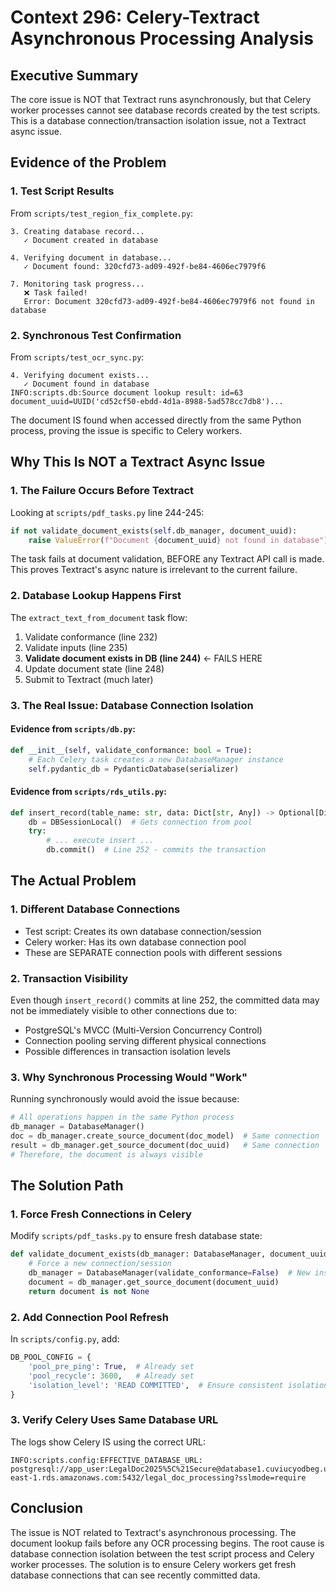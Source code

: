 # Context 296: Celery-Textract Asynchronous Processing Analysis

## Executive Summary
The core issue is NOT that Textract runs asynchronously, but that Celery worker processes cannot see database records created by the test scripts. This is a database connection/transaction isolation issue, not a Textract async issue.

## Evidence of the Problem

### 1. Test Script Results
From `scripts/test_region_fix_complete.py`:
```
3. Creating database record...
   ✓ Document created in database

4. Verifying document in database...
   ✓ Document found: 320cfd73-ad09-492f-be84-4606ec7979f6
   
7. Monitoring task progress...
   ❌ Task failed!
   Error: Document 320cfd73-ad09-492f-be84-4606ec7979f6 not found in database
```

### 2. Synchronous Test Confirmation
From `scripts/test_ocr_sync.py`:
```
4. Verifying document exists...
   ✓ Document found in database
INFO:scripts.db:Source document lookup result: id=63 document_uuid=UUID('cd52cf50-ebdd-4d1a-8988-5ad578cc7db8')...
```

The document IS found when accessed directly from the same Python process, proving the issue is specific to Celery workers.

## Why This Is NOT a Textract Async Issue

### 1. The Failure Occurs Before Textract
Looking at `scripts/pdf_tasks.py` line 244-245:
```python
if not validate_document_exists(self.db_manager, document_uuid):
    raise ValueError(f"Document {document_uuid} not found in database")
```

The task fails at document validation, BEFORE any Textract API call is made. This proves Textract's async nature is irrelevant to the current failure.

### 2. Database Lookup Happens First
The `extract_text_from_document` task flow:
1. Validate conformance (line 232)
2. Validate inputs (line 235)
3. **Validate document exists in DB (line 244)** ← FAILS HERE
4. Update document state (line 248)
5. Submit to Textract (much later)

### 3. The Real Issue: Database Connection Isolation

#### Evidence from `scripts/db.py`:
```python
def __init__(self, validate_conformance: bool = True):
    # Each Celery task creates a new DatabaseManager instance
    self.pydantic_db = PydanticDatabase(serializer)
```

#### Evidence from `scripts/rds_utils.py`:
```python
def insert_record(table_name: str, data: Dict[str, Any]) -> Optional[Dict[str, Any]]:
    db = DBSessionLocal()  # Gets connection from pool
    try:
        # ... execute insert ...
        db.commit()  # Line 252 - commits the transaction
```

## The Actual Problem

### 1. Different Database Connections
- Test script: Creates its own database connection/session
- Celery worker: Has its own database connection pool
- These are SEPARATE connection pools with different sessions

### 2. Transaction Visibility
Even though `insert_record()` commits at line 252, the committed data may not be immediately visible to other connections due to:
- PostgreSQL's MVCC (Multi-Version Concurrency Control)
- Connection pooling serving different physical connections
- Possible differences in transaction isolation levels

### 3. Why Synchronous Processing Would "Work"
Running synchronously would avoid the issue because:
```python
# All operations happen in the same Python process
db_manager = DatabaseManager()
doc = db_manager.create_source_document(doc_model)  # Same connection
result = db_manager.get_source_document(doc_uuid)   # Same connection
# Therefore, the document is always visible
```

## The Solution Path

### 1. Force Fresh Connections in Celery
Modify `scripts/pdf_tasks.py` to ensure fresh database state:
```python
def validate_document_exists(db_manager: DatabaseManager, document_uuid: str) -> bool:
    # Force a new connection/session
    db_manager = DatabaseManager(validate_conformance=False)  # New instance
    document = db_manager.get_source_document(document_uuid)
    return document is not None
```

### 2. Add Connection Pool Refresh
In `scripts/config.py`, add:
```python
DB_POOL_CONFIG = {
    'pool_pre_ping': True,  # Already set
    'pool_recycle': 3600,   # Already set
    'isolation_level': 'READ COMMITTED',  # Ensure consistent isolation
}
```

### 3. Verify Celery Uses Same Database URL
The logs show Celery IS using the correct URL:
```
INFO:scripts.config:EFFECTIVE_DATABASE_URL: postgresql://app_user:LegalDoc2025%5C%21Secure@database1.cuviucyodbeg.us-east-1.rds.amazonaws.com:5432/legal_doc_processing?sslmode=require
```

## Conclusion
The issue is NOT related to Textract's asynchronous processing. The document lookup fails before any OCR processing begins. The root cause is database connection isolation between the test script process and Celery worker processes. The solution is to ensure Celery workers get fresh database connections that can see recently committed data.
